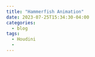 ```yaml
---
title: "Hammerfish Animation"
date: 2023-07-25T15:34:30-04:00
categories:
  - blog
tags:
  - Houdini
  - 
---
```


<img src="portfolio/assets/images/HoudiniHammerfishGeoNetwork.png" alt=""/>
